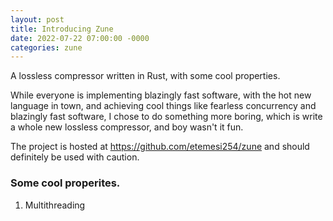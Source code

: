 ```yaml
---
layout: post
title: Introducing Zune
date: 2022-07-22 07:00:00 -0000
categories: zune
---
```


A lossless compressor written in Rust, with some cool properties.


While everyone is implementing blazingly fast software, with the hot new language in town, and achieving cool things like fearless concurrency and blazingly fast software, I chose to do something more boring, which is write a whole new lossless compressor, and boy wasn't it fun.


The project is hosted at https://github.com/etemesi254/zune and should definitely be used with caution.


### Some cool properites.

1. Multithreading 